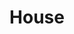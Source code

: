 ---
title: House
layout: revealjs
description: "This description is included within meta-tags"
goal: ""
why:
  - Explanation 1
  - Explanation 2
  - Explanation 3
principles:
ppitfalls:
permalink: test
standardtime: 700

content:
  - center: "Eu moro em (uma casa / um apartamento)."
    translation: "I live in ( a house / an apartment)."
  - center: "Eu moro lá há _____ (meses / anos)."
    translation: "I have lived there for ____ (months / years)."
  - center: "Meu endereço é Rua _____, número _____, bairro _____, em _____."
    translation: "My address is _____ Street, number _____, _____ neighborhood, in _____."
  - center: "(Minha casa / Meu apartamento) é (grande / legal / _____)."
    translation: "(My house / My apartment) is (big / nice / _____)."
  - center: "A cor das paredes é _____."
    translation: "The walls are (color)."
  - center: "Em casa, há ___ cômodos."
    translation: "At home, there are ____ rooms."
  - center: "Tem ___ banheiro(s). Tem ___ quarto(s). Tem ___ cozinha(s)."
    translation: "There is/are ____ bathroom(s). There is/are ____ room(s). There is/are ____ kitchen(s)."
  - center: "Tem ___ sala(s) de estar. Tem ___ sala(s) de jantar."
    translation: "There is/are ____ living room(s). There is/are ____ dinning room(s)."
  - center: "(Não) tem jardim. (Não) tem piscina. (Não) tem porão. (Não) tem sótão."
    translation: "There is (not) a garden. There is (not) a pool. There is (not) a basement. There is not an attic."
  - center: "Em frente em casa, há ______. Atrás de casa, há ______."
    translation: "In front of my house, there is a ______. Behing my house, there is a _____."
  - center: "À direita de casa, há ______. À esquerda de casa há ______."
    translation: "On the right of my house, there is a _____. On the left of my house, there is a _____."
  - center: "Perto de casa, tem ______."
    translation: "Near home, there is a ____."
  - center: "O que eu mais gosto na minha casa é ______."
    translation: "What I most like about my house is ____."
  - center: "O que eu menos gosto da minha casa é ______."
    translation: "What I least like about my house is ____."
---